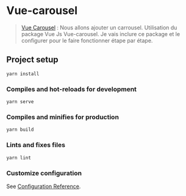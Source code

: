 # Vue-carousel
>[Vue Carousel](https://github.com/SSENSE/vue-carousel) :
>Nous allons ajouter un carrousel. Utilisation du package Vue Js Vue-carousel. Je vais inclure ce package et le configurer pour le faire fonctionner étape par étape.

## Project setup
```
yarn install
```

### Compiles and hot-reloads for development
```
yarn serve
```

### Compiles and minifies for production
```
yarn build
```

### Lints and fixes files
```
yarn lint
```

### Customize configuration
See [Configuration Reference](https://cli.vuejs.org/config/).
